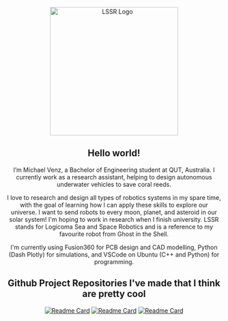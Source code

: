 <!---
roboticsmick/roboticsmick is a ✨ special ✨ repository because its `README.md` (this file) appears on your GitHub profile.
You can click the Preview link to take a look at your changes.
--->

<div align="center">
  <a href="https://roboticsmick.pythonanywhere.com/">
    <img src="https://roboticsmick.pythonanywhere.com/assets/LSSRlogo.png" alt="LSSR Logo" height="300">
  </a>
<h3 align="center"></h3>

<!-- HELLO WORLD -->
## Hello world!
I’m Michael Venz, a Bachelor of Engineering student at QUT, Australia. I currently work as a research assistant, helping to design autonomous underwater vehicles to save coral reeds.

I love to research and design all types of robotics systems in my spare time, with the goal of learning how I can apply these skills to explore our universe. I want to send robots to every moon, planet, and asteroid in our solar system! I'm hoping to work in research when I finish university. LSSR stands for Logicoma Sea and Space Robotics and is a reference to my favourite robot from Ghost in the Shell.

I'm currently using Fusion360 for PCB design and CAD modelling, Python (Dash Plotly) for simulations, and VSCode on Ubuntu (C++ and Python) for programming.

<!-- GITHUB PROJECTS -->
## Github Project Repositories I've made that I think are pretty cool

[![Readme Card](https://github-readme-stats.vercel.app/api/pin/?username=roboticsmick&repo=LSSR_RA&theme=dracula)](https://github.com/roboticsmick/LSSR_RA)
[![Readme Card](https://github-readme-stats.vercel.app/api/pin/?username=roboticsmick&repo=LSSR_GPS_BASE_STATION&theme=dracula)](https://github.com/roboticsmick/LSSR_GPS_BASE_STATION)
[![Readme Card](https://github-readme-stats.vercel.app/api/pin/?username=roboticsmick&repo=LSSR_GPS_TRACKER&theme=dracula)](https://github.com/roboticsmick/LSSR_GPS_TRACKER)
  
[cpp]: https://img.shields.io/badge/C/C++-black.svg?style=for-the-badge&logo=C%2B%2B&logoColor=wh
[cpp-url]: https://github.com/roboticsmick/LSR_RA
[pi]:https://img.shields.io/badge/-Raspberry%20Pi-C51A4A?style=for-the-badge&logo=Raspberry-Pi
[pi-url]: https://github.com/roboticsmick/LSR_RA
[vsc]:https://img.shields.io/badge/Visual%20Studio%20Code-0078d7.svg?style=for-the-badge&logo=visual-studio-code&logoColor=white
[vsc-url]: https://github.com/roboticsmick/LSR_RA
[plotly]:https://img.shields.io/badge/Dash%20Plotly-%233F4F75.svg?style=for-the-badge&logo=plotly&logoColor=white
[plotly-url]: https://roboticsmick.pythonanywhere.com/
[python]:https://img.shields.io/badge/Python-3670A0?style=for-the-badge&logo=python&logoColor=ffdd54
[python-url]: https://roboticsmick.pythonanywhere.com/
[pythonanywhere]:https://img.shields.io/badge/PYTHONANYWHERE-3670A0?style=for-the-badge&logo=python&logoColor=ffdd54
[pythonanywhere-url]: https://roboticsmick.pythonanywhere.com/

[patreon]:https://img.shields.io/badge/Patreon-F96854?style=for-the-badge&logo=patreon&logoColor=white
[patreon-url]: patreon.com/user?u=64698997
[LinkedIn]:https://img.shields.io/badge/linkedin-%230077B5.svg?style=for-the-badge&logo=linkedin&logoColor=white
[LinkedIn-url]: https://www.linkedin.com/in/roboticsmick/
[YouTube]:https://img.shields.io/badge/YouTube-%23FF0000.svg?style=for-the-badge&logo=YouTube&logoColor=white
[YouTube-url]: https://www.youtube.com/@logicomaspacerobotics
[Projects]:https://img.shields.io/badge/Project%20Log-%23117AC9.svg?style=for-the-badge&logo=WordPress&logoColor=white
[Projects-url]: https://roboticsmick.pythonanywhere.com/
[LSRtool]:https://img.shields.io/badge/LSR%20Toolbox-3670A0?style=for-the-badge&logo=python&logoColor=ffdd54
[LSRtool-url]: https://roboticsmick.pythonanywhere.com/

